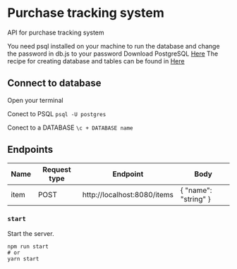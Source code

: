 # Purchase tracking system

API for purchase tracking system

You need psql installed on your machine to run the database and change the password in db.js to your password
Download PostgreSQL [Here](https://www.postgresql.org/download/)
The recipe for creating database and tables can be found in [Here](https://github.com/mobak88/purchase-tracking-system/blob/main/database.sql)

## Connect to database

Open your terminal

Conect to PSQL
`psql -U postgres`

Conect to a DATABASE
`\c + DATABASE name`

## Endpoints

| Name | Request type | Endpoint                    | Body                 |
| ---- | ------------ | --------------------------- | -------------------- |
| item | POST         | http://localhost:8080/items | { "name": "string" } |

### `start`

Start the server.

```
npm run start
# or
yarn start
```
